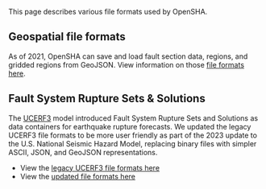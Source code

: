 This page describes various file formats used by OpenSHA.

## Geospatial file formats

As of 2021, OpenSHA can save and load fault section data, regions, and gridded regions from GeoJSON. View information on those [file formats here](Geospatial-File-Formats).

## Fault System Rupture Sets & Solutions

The [UCERF3](https://wgcep.org/UCERF3) model introduced Fault System Rupture Sets and Solutions as data containers for earthquake rupture forecasts. We updated the legacy UCERF3 file formats to be more user friendly as part of the 2023 update to the U.S. National Seismic Hazard Model, replacing binary files with simpler ASCII, JSON, and GeoJSON representations.

* View the [legacy UCERF3 file formats here](Legacy-Fault-System-Solution)
* View the [updated file formats here](Modular-Fault-System-Solution)